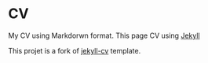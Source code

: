 # CV

My CV using Markdorwn format.
This page CV using [Jekyll](https://jekyllrb.com/)

This projet is a fork of [jekyll-cv](https://github.com/Stavrospanakakis/jekyll-cv) template.
